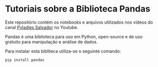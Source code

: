 
# Tutoriais sobre a Biblioteca Pandas

Este repositório contém os notebooks e arquivos utilizados nos vídeos do canal [Pyladies Salvador](https://www.youtube.com/channel/UCJT2eTLezDfnAd0TVVXUHuA/videos) no Youtube.

Pandas é uma biblioteca para uso em Python, open-source e de uso gratuito para manipulação e análise de dados.

Para instalar esta bibliteca utiliza-se o seguinte comando:

`pip install pandas`
